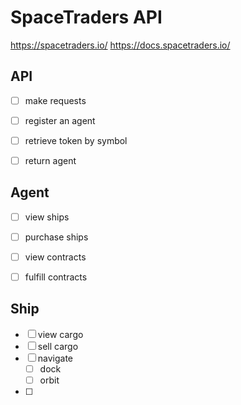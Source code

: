 # SpaceTraders API

https://spacetraders.io/
https://docs.spacetraders.io/


## API

- [ ] make requests
- [ ] register an agent
- [ ] retrieve token by symbol
- [ ] return agent


## Agent

- [ ] view ships
- [ ] purchase ships
- [ ] view contracts
- [ ] fulfill contracts


## Ship

- [ ] view cargo
- [ ] sell cargo
- [ ] navigate
    - [ ] dock
    - [ ] orbit
- [ ] 
